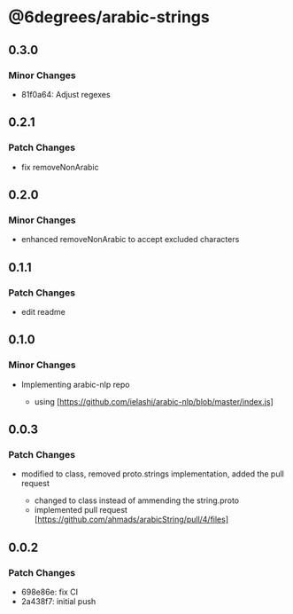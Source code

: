 # @6degrees/arabic-strings

## 0.3.0

### Minor Changes

- 81f0a64: Adjust regexes

## 0.2.1

### Patch Changes

- fix removeNonArabic

## 0.2.0

### Minor Changes

- enhanced removeNonArabic to accept excluded characters

## 0.1.1

### Patch Changes

- edit readme

## 0.1.0

### Minor Changes

- Implementing arabic-nlp repo

  - using [https://github.com/ielashi/arabic-nlp/blob/master/index.js]

## 0.0.3

### Patch Changes

- modified to class, removed proto.strings implementation, added the pull request

  - changed to class instead of ammending the string.proto
  - implemented pull request [https://github.com/ahmads/arabicString/pull/4/files]

## 0.0.2

### Patch Changes

- 698e86e: fix CI
- 2a438f7: initial push
